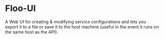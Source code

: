 # Floo-UI

A Web UI for creating & modifying service configurations and lets you export it to a file or save it to the host machine (useful in the event it runs on the same host as the API).
